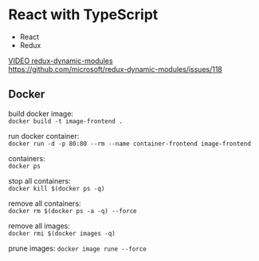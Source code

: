 # React with TypeScript
* React
* Redux

[VIDEO redux-dynamic-modules](https://www.youtube.com/watch?v=SktRbSZ-4Tk)  
https://github.com/microsoft/redux-dynamic-modules/issues/118

## Docker
build docker image:  
`docker build -t image-frontend .`

run docker container:  
`docker run -d -p 80:80 --rm --name container-frontend image-frontend`

containers:  
`docker ps`

stop all containers:  
`docker kill $(docker ps -q)`

remove all containers:  
`docker rm $(docker ps -a -q) --force`

remove all images:  
`docker rmi $(docker images -q)`

prune images:
`docker image rune --force`
